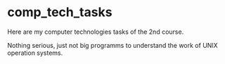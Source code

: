 # comp_tech_tasks
Here are my computer technologies tasks of the 2nd course.

Nothing serious, just not big programms to understand the work of UNIX operation systems.
